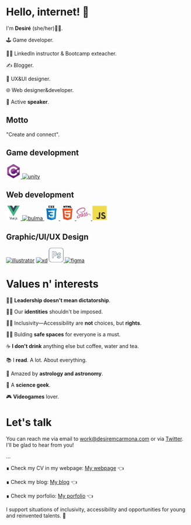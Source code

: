 # Hello, internet! 👋

I'm **Desiré** (she/her)👱‍♀️.

🕹 Game developer.

👩‍🏫 LinkedIn instructor & Bootcamp exteacher.

✍ Blogger.

🎨 UX&UI designer.

🌐 Web designer&developer.

📣 Active **speaker**.

## Motto

"Create and connect".

 ## Game development
 
 <a href="https://www.w3schools.com/cs/" target="_blank"> <img src="https://raw.githubusercontent.com/devicons/devicon/master/icons/csharp/csharp-original.svg" alt="csharp" width="40" height="40"/> </a> <a href="https://unity.com/" target="_blank"> <img src="https://www.vectorlogo.zone/logos/unity3d/unity3d-icon.svg" alt="unity" width="40" height="40"/> </a> 
 
## Web development

 <a href="https://vuejs.org/" target="_blank"> <img src="https://raw.githubusercontent.com/devicons/devicon/master/icons/vuejs/vuejs-original-wordmark.svg" alt="vuejs" width="40" height="40"/> </a> <a href="https://bulma.io/" target="_blank"> <img src="https://raw.githubusercontent.com/gilbarbara/logos/804dc257b59e144eaca5bc6ffd16949752c6f789/logos/bulma.svg" alt="bulma" width="40" height="40"/> </a> 
  <a href="https://www.w3schools.com/css/" target="_blank"> <img src="https://raw.githubusercontent.com/devicons/devicon/master/icons/css3/css3-original-wordmark.svg" alt="css3" width="40" height="40"/> </a> <a href="https://www.w3.org/html/" target="_blank"> <img src="https://raw.githubusercontent.com/devicons/devicon/master/icons/html5/html5-original-wordmark.svg" alt="html5" width="40" height="40"/> </a> <a href="https://sass-lang.com" target="_blank"> <img src="https://raw.githubusercontent.com/devicons/devicon/master/icons/sass/sass-original.svg" alt="sass" width="40" height="40"/> </a> <a href="https://developer.mozilla.org/en-US/docs/Web/JavaScript" target="_blank"> <img src="https://raw.githubusercontent.com/devicons/devicon/master/icons/javascript/javascript-original.svg" alt="javascript" width="40" height="40"/> </a>
 
 ## Graphic/UI/UX Design
 
 <a href="https://www.adobe.com/in/products/illustrator.html" target="_blank"> <img src="https://www.vectorlogo.zone/logos/adobe_illustrator/adobe_illustrator-icon.svg" alt="illustrator" width="40" height="40"/></a> <a href="https://www.adobe.com/products/xd.html" target="_blank"> <img src="https://cdn.worldvectorlogo.com/logos/adobe-xd.svg" alt="xd" width="40" height="40"/></a> <a href="https://www.photoshop.com/en" target="_blank"> <img src="https://raw.githubusercontent.com/devicons/devicon/master/icons/photoshop/photoshop-line.svg" alt="photoshop" width="40" height="40"/> </a> <a href="https://www.figma.com/" target="_blank"> <img src="https://www.vectorlogo.zone/logos/figma/figma-icon.svg" alt="figma" width="40" height="40"/> </a>
 

# Values n' interests

🙅‍♀️ **Leadership doesn't mean dictatorship**.

💁‍♀️ Our **identities** shouldn't be imposed.

👩‍🦽 Inclusivity—Accessibility are **not** choices, but **rights**.

🙆‍♀️ Bulding **safe spaces** for everyone is a must.

☕ **I don't drink** anything else but coffee, water and tea.

📚 I **read**. A lot. About everything.

🔭 Amazed by **astrology and astronomy**.

🧬 A **science geek**.

🎮 **Videogames** lover.

# Let's talk

You can reach me via email to work@desiremcarmona.com or via [Twitter](https://twitter.com/helleworld_). I'll be glad to hear from you!

…

∎ Check my CV in my webpage: [My webpage](https://desiremcarmona.com/#/) 👈

∎ Check my blog: [My blog](https://galuxui.com.es/#/) 👈

∎ Check my porfolio: [My porfolio](https://www.behance.net/desiremcarmona) 👈

I support situations of inclusivity, accessibility and opportunities for young and reinvented talents. 🙌 
